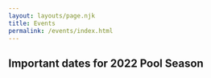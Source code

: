 ```yaml
---
layout: layouts/page.njk
title: Events
permalink: /events/index.html
---
```

## Important dates for 2022 Pool Season

